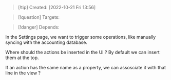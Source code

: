 >[!tip] Created: [2022-10-21 Fri 13:56]

>[!question] Targets: 

>[!danger] Depends: 

In the Settings page, we want to trigger some operations, like manually syncing with the accounting database.

Where should the actions be inserted in the UI ?  By default we can insert them at the top.

If an action has the same name as a property, we can assosciate it with that line in the view ?